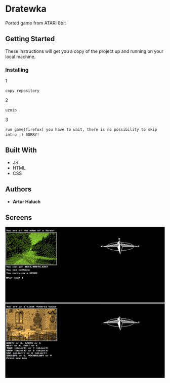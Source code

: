 
# Dratewka

Ported game from ATARI 8bit

## Getting Started

These instructions will get you a copy of the project up and running on your local machine.

### Installing

1
```
copy repository
```
2
```
uznip
```
3
```
run game(firefox) you have to wait, there is no possibility to skip intro ;) SORRY!
```


## Built With

* JS
* HTML
* CSS

## Authors

* **Artur Haluch** 

## Screens
![screenDratewka](./screens/screenDratewka.PNG)
![screenDratewka2](./screens/screenDratewka2.PNG)

